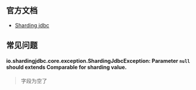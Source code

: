 ## 官方文档
* [Sharding jdbc](http://shardingjdbc.io/docs_cn/01-start/code-demo/)

## 常见问题
#### io.shardingjdbc.core.exception.ShardingJdbcException: Parameter `null` should extends Comparable for sharding value.
> 字段为空了
